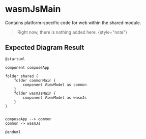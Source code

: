 # wasmJsMain

Contains platform-specific code for web within the shared module.

> Right now, there is nothing added here.
{style="note"}

## Expected Diagram Result

```plantuml
@startuml

component composeApp

folder shared {
    folder commonMain {
        component ViewModel as common
    }
    folder wasmJsMain {
        component ViewModel as wasmJs
    }
}


composeApp --> common
common -> wasmJs

@enduml
```